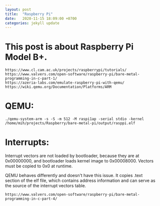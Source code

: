 ```yaml
---
layout: post
title:  "Raspberry Pi"
date:   2020-11-15 18:09:00 +0700
categories: jekyll update
---
```

# This post is about Raspberry Pi Model B+.

    https://www.cl.cam.ac.uk/projects/raspberrypi/tutorials/
    https://www.valvers.com/open-software/raspberry-pi/bare-metal-programming-in-c-part-1/
    https://azeria-labs.com/emulate-raspberry-pi-with-qemu/
    https://wiki.qemu.org/Documentation/Platforms/ARM


# QEMU:

    ./qemu-system-arm -s -S -m 512 -M raspi1ap -serial stdio -kernel /home/mih/projects/Raspberry/bare-metal-pi/output/rasppi.elf
    
# Interrupts:

Interrupt vectors are not loaded by bootloader, because they are at 0x00000000, and bootloader loads kernel image to 0x00008000. Vectors must be copied to 0x0 at runtime.

QEMU behaves differently and doesn't have this issue. It copies .text section of the elf file, which contains address information and can serve as the source of the interrupt vectors table.

    https://www.valvers.com/open-software/raspberry-pi/bare-metal-programming-in-c-part-4/
